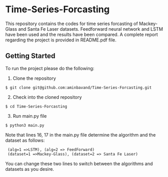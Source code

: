 # Time-Series-Forcasting

This repository contains the codes for time series forcasting of Mackey-Glass and Santa Fe Laser datasets. Feedforward neural network and LSTM have been used and
the results have been compared. A complete report regarding the project is provided in README.pdf file.

## Getting Started

To run the project please do the following:

1. Clone the repository
```
$ git clone git@github.com:aminbavand/Time-Series-Forcasting.git
```

2. Check into the cloned repository
```
$ cd Time-Series-Forcasting
```

3. Run main.py file
```
$ python3 main.py
```

Note that lines 16, 17 in the main.py file determine the algorithm and the dataset as follows:
```
 (alg=1 =>LSTM), (alg=2 => FeedForward)
 (dataset=1 =>Mackey-Glass), (dataset=2 => Santa Fe Laser)
```
You can change these two lines to switch between the algorithms and datasets as you desire.
